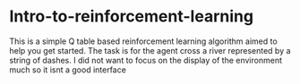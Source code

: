 # Intro-to-reinforcement-learning
This is a simple Q table based reinforcement learning algorithm aimed to help you get started. The task is for the agent cross a river represented by a string of dashes. I did not want to focus on the display of the environment much so it isnt a good interface
